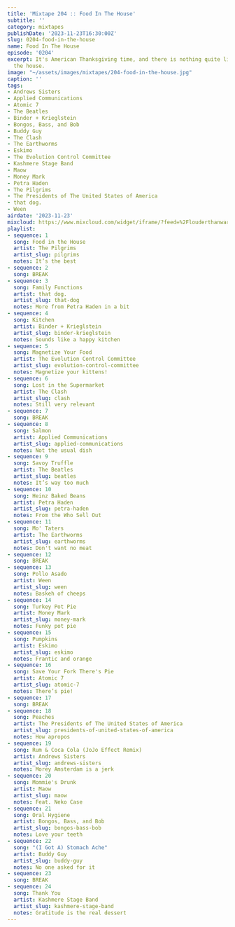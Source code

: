 ```yaml
---
title: 'Mixtape 204 :: Food In The House'
subtitle: ''
category: mixtapes
publishDate: '2023-11-23T16:30:00Z'
slug: 0204-food-in-the-house
name: Food In The House
episode: '0204'
excerpt: It's American Thanksgiving time, and there is nothing quite like food in
  the house.
image: "~/assets/images/mixtapes/204-food-in-the-house.jpg"
caption: ''
tags:
- Andrews Sisters
- Applied Communications
- Atomic 7
- The Beatles
- Binder + Krieglstein
- Bongos, Bass, and Bob
- Buddy Guy
- The Clash
- The Earthworms
- Eskimo
- The Evolution Control Committee
- Kashmere Stage Band
- Maow
- Money Mark
- Petra Haden
- The Pilgrims
- The Presidents of The United States of America
- that dog.
- Ween
airdate: '2023-11-23'
mixcloud: https://www.mixcloud.com/widget/iframe/?feed=%2Flouderthanwar%2Fthe-mixtape-204-food-in-the-house-2023-11-23%2F&hide_artwork=1&hide_cover=1
playlist:
- sequence: 1
  song: Food in the House
  artist: The Pilgrims
  artist_slug: pilgrims
  notes: It’s the best
- sequence: 2
  song: BREAK
- sequence: 3
  song: Family Functions
  artist: that dog.
  artist_slug: that-dog
  notes: More from Petra Haden in a bit
- sequence: 4
  song: Kitchen
  artist: Binder + Krieglstein
  artist_slug: binder-krieglstein
  notes: Sounds like a happy kitchen
- sequence: 5
  song: Magnetize Your Food
  artist: The Evolution Control Committee
  artist_slug: evolution-control-committee
  notes: Magnetize your kittens!
- sequence: 6
  song: Lost in the Supermarket
  artist: The Clash
  artist_slug: clash
  notes: Still very relevant
- sequence: 7
  song: BREAK
- sequence: 8
  song: Salmon
  artist: Applied Communications
  artist_slug: applied-communications
  notes: Not the usual dish
- sequence: 9
  song: Savoy Truffle
  artist: The Beatles
  artist_slug: beatles
  notes: It’s way too much
- sequence: 10
  song: Heinz Baked Beans
  artist: Petra Haden
  artist_slug: petra-haden
  notes: From the Who Sell Out
- sequence: 11
  song: Mo' Taters
  artist: The Earthworms
  artist_slug: earthworms
  notes: Don't want no meat
- sequence: 12
  song: BREAK
- sequence: 13
  song: Pollo Asado
  artist: Ween
  artist_slug: ween
  notes: Baskeh of cheeps
- sequence: 14
  song: Turkey Pot Pie
  artist: Money Mark
  artist_slug: money-mark
  notes: Funky pot pie
- sequence: 15
  song: Pumpkins
  artist: Eskimo
  artist_slug: eskimo
  notes: Frantic and orange
- sequence: 16
  song: Save Your Fork There's Pie
  artist: Atomic 7
  artist_slug: atomic-7
  notes: There’s pie!
- sequence: 17
  song: BREAK
- sequence: 18
  song: Peaches
  artist: The Presidents of The United States of America
  artist_slug: presidents-of-united-states-of-america
  notes: How apropos
- sequence: 19
  song: Rum & Coca Cola (JoJo Effect Remix)
  artist: Andrews Sisters
  artist_slug: andrews-sisters
  notes: Morey Amsterdam is a jerk
- sequence: 20
  song: Mommie's Drunk
  artist: Maow
  artist_slug: maow
  notes: Feat. Neko Case
- sequence: 21
  song: Oral Hygiene
  artist: Bongos, Bass, and Bob
  artist_slug: bongos-bass-bob
  notes: Love your teeth
- sequence: 22
  song: "(I Got A) Stomach Ache"
  artist: Buddy Guy
  artist_slug: buddy-guy
  notes: No one asked for it
- sequence: 23
  song: BREAK
- sequence: 24
  song: Thank You
  artist: Kashmere Stage Band
  artist_slug: kashmere-stage-band
  notes: Gratitude is the real dessert
---
```



